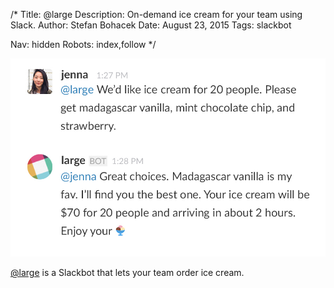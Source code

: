 /*
Title: @large
Description: On-demand ice cream for your team using Slack.
Author: Stefan Bohacek
Date: August 23, 2015
Tags: slackbot

Nav: hidden
Robots: index,follow
*/

[![](/content/bots/slackbots/images/large.png)](http://geticecream.xyz/)

[@large](http://geticecream.xyz/) is a Slackbot that lets your team order ice cream.